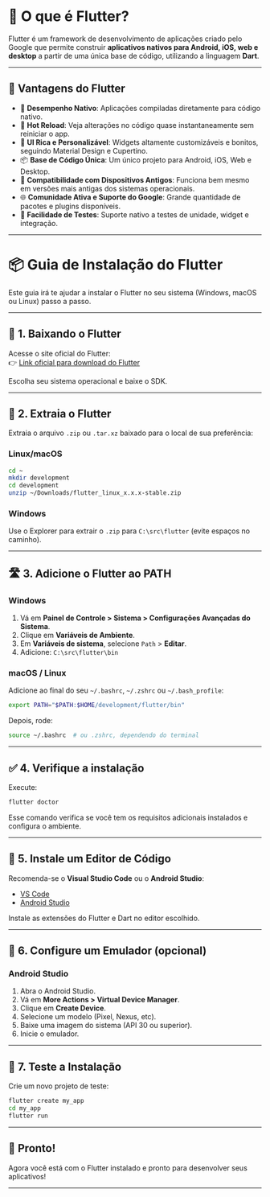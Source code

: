 # 🧠 O que é Flutter?

Flutter é um framework de desenvolvimento de aplicações criado pelo Google que permite construir **aplicativos nativos para Android, iOS, web e desktop** a partir de uma única base de código, utilizando a linguagem **Dart**.

---

## 💎 Vantagens do Flutter

- 🚀 **Desempenho Nativo**: Aplicações compiladas diretamente para código nativo.
- 🔄 **Hot Reload**: Veja alterações no código quase instantaneamente sem reiniciar o app.
- 🧩 **UI Rica e Personalizável**: Widgets altamente customizáveis e bonitos, seguindo Material Design e Cupertino.
- 📦 **Base de Código Única**: Um único projeto para Android, iOS, Web e Desktop.
- 📱 **Compatibilidade com Dispositivos Antigos**: Funciona bem mesmo em versões mais antigas dos sistemas operacionais.
- 🌐 **Comunidade Ativa e Suporte do Google**: Grande quantidade de pacotes e plugins disponíveis.
- 🧪 **Facilidade de Testes**: Suporte nativo a testes de unidade, widget e integração.

---

# 📦 Guia de Instalação do Flutter

Este guia irá te ajudar a instalar o Flutter no seu sistema (Windows, macOS ou Linux) passo a passo.

---

## 🔽 1. Baixando o Flutter

Acesse o site oficial do Flutter:  
👉 [Link oficial para download do Flutter](https://flutter.dev/docs/get-started/install)

Escolha seu sistema operacional e baixe o SDK.

---

## 📁 2. Extraia o Flutter

Extraia o arquivo `.zip` ou `.tar.xz` baixado para o local de sua preferência:

### Linux/macOS
```bash
cd ~
mkdir development
cd development
unzip ~/Downloads/flutter_linux_x.x.x-stable.zip
```

### Windows
Use o Explorer para extrair o `.zip` para `C:\src\flutter` (evite espaços no caminho).

---

## 🛣 3. Adicione o Flutter ao PATH

### Windows
1. Vá em **Painel de Controle > Sistema > Configurações Avançadas do Sistema**.
2. Clique em **Variáveis de Ambiente**.
3. Em **Variáveis de sistema**, selecione `Path` > **Editar**.
4. Adicione: `C:\src\flutter\bin`

### macOS / Linux
Adicione ao final do seu `~/.bashrc`, `~/.zshrc` ou `~/.bash_profile`:

```bash
export PATH="$PATH:$HOME/development/flutter/bin"
```

Depois, rode:

```bash
source ~/.bashrc  # ou .zshrc, dependendo do terminal
```

---

## ✅ 4. Verifique a instalação

Execute:

```bash
flutter doctor
```

Esse comando verifica se você tem os requisitos adicionais instalados e configura o ambiente.

---

## 🧩 5. Instale um Editor de Código

Recomenda-se o **Visual Studio Code** ou o **Android Studio**:

- [VS Code](https://code.visualstudio.com/)
- [Android Studio](https://developer.android.com/studio)

Instale as extensões do Flutter e Dart no editor escolhido.

---

## 📱 6. Configure um Emulador (opcional)

### Android Studio
1. Abra o Android Studio.
2. Vá em **More Actions > Virtual Device Manager**.
3. Clique em **Create Device**.
4. Selecione um modelo (Pixel, Nexus, etc).
5. Baixe uma imagem do sistema (API 30 ou superior).
6. Inicie o emulador.

---

## 🧪 7. Teste a Instalação

Crie um novo projeto de teste:

```bash
flutter create my_app
cd my_app
flutter run
```

---

## 🚀 Pronto!

Agora você está com o Flutter instalado e pronto para desenvolver seus aplicativos!

---
